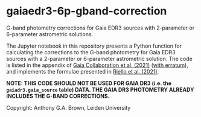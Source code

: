 # gaiaedr3-6p-gband-correction
G-band photometry corrections for Gaia EDR3 sources with 2-parameter or 6-parameter astrometric solutions.

The Jupyter notebook in this repository presents a Python function for calculating the corrections to the G-band photometry for Gaia EDR3 sources with a 2-parameter or 6-parameter astrometric solution. The code is listed in the appendix of [Gaia Collaboration et al. (2021)](https://ui.adsabs.harvard.edu/abs/2021A%26A...649A...1G/abstract) ([with erratum](https://ui.adsabs.harvard.edu/abs/2021A%26A...650C...3G/abstract)), and implements the formulae presented in [Riello et al. (2021)](https://ui.adsabs.harvard.edu/abs/2021A%26A...649A...3R/abstract).

__NOTE: THIS CODE SHOULD NOT BE USED FOR GAIA DR3 (i.e. the `gaiadr3.gaia_source` table) DATA. THE GAIA DR3 PHOTOMETRY ALREADY
INCLUDES THE G-BAND CORRECTIONS.__

Copyright: Anthony G.A. Brown, Leiden University
